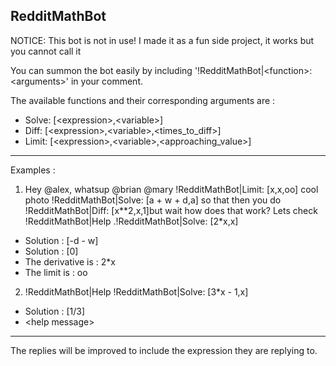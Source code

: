 ## RedditMathBot 

NOTICE: This bot is not in use! I made it as a fun side project, it works but you cannot call it

You can summon the bot easily by including  '!RedditMathBot|\<function\>: \<arguments\>' in your comment.

The available functions and their corresponding arguments are : 
* Solve: [\<expression\>,\<variable\>]
* Diff: [\<expression\>,\<variable\>,\<times_to_diff\>]
* Limit: [\<expression\>,\<variable\>,\<approaching_value\>]


---
Examples : 

1. Hey @alex, whatsup @brian @mary !RedditMathBot|Limit: [x,x,oo] cool photo !RedditMathBot|Solve: [a + w + d,a] so that then you do !RedditMathBot|Diff: [x**2,x,1]but wait how does that work? Lets check !RedditMathBot|Help .!RedditMathBot|Solve: [2*x,x]

* Solution : [-d - w] 
* Solution : [0]
* The derivative is : 2*x
* The limit is : oo

2. !RedditMathBot|Help 
!RedditMathBot|Solve: [3*x - 1,x]

* Solution : [1/3]
* \<help message\>

---

The replies will be improved to include the expression they are replying to.
